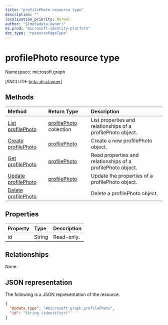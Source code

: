 ```yaml
---
title: "profilePhoto resource type"
description: ""
localization_priority: Normal
author: "$(metadata.owner)"
ms.prod: "microsoft-identity-platform"
doc_type: "resourcePageType"
---
```


# profilePhoto resource type

Namespace: microsoft.graph

[!INCLUDE [beta-disclaimer](../../includes/beta-disclaimer.md)]

## Methods

| Method                                               | Return Type                                | Description                                                 |
| :--------------------------------------------------- | :----------------------------------------- | :---------------------------------------------------------- |
| [List profilePhoto](../api/profilephoto-list.md)     | [profilePhoto](profilePhoto.md) collection | List properties and relationships of a profilePhoto object. |
| [Create profilePhoto](../api/profilephoto-create.md) | [profilePhoto](profilePhoto.md)            | Create a new profilePhoto object.                           |
| [Get profilePhoto](../api/profilephoto-get.md)       | [profilePhoto](profilePhoto.md)            | Read properties and relationships of a profilePhoto object. |
| [Update profilePhoto](../api/profilephoto-update.md) | [profilePhoto](profilePhoto.md)            | Update the properties of a profilePhoto object.             |
| [Delete profilePhoto](../api/profilephoto-delete.md) |                                            | Delete a profilePhoto object.                               |

## Properties

| Property | Type   | Description |
| :------- | :----- | :---------- |
| id       | String | Read-only.  |

## Relationships

None.

## JSON representation

The following is a JSON representation of the resource.

<!-- {
  "blockType": "resource",
  "keyProperty": "id",
  "@odata.type": "microsoft.graph.profilePhoto",
  "baseType": "microsoft.graph.entity",
  "openType": False
}
-->

```json
{
  "@odata.type": "#microsoft.graph.profilePhoto",
  "id": "String (identifier)"
}
```
